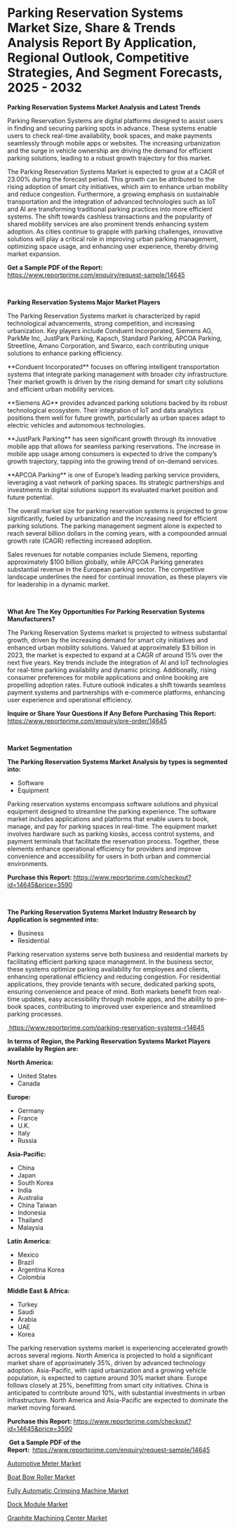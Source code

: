 <p><h1>Parking Reservation Systems Market Size, Share & Trends Analysis Report By Application, Regional Outlook, Competitive Strategies, And Segment Forecasts, 2025 - 2032</h1></p><p><strong>Parking Reservation Systems Market Analysis and Latest Trends</strong></p>
<p><p>Parking Reservation Systems are digital platforms designed to assist users in finding and securing parking spots in advance. These systems enable users to check real-time availability, book spaces, and make payments seamlessly through mobile apps or websites. The increasing urbanization and the surge in vehicle ownership are driving the demand for efficient parking solutions, leading to a robust growth trajectory for this market.</p><p>The Parking Reservation Systems Market is expected to grow at a CAGR of 23.00% during the forecast period. This growth can be attributed to the rising adoption of smart city initiatives, which aim to enhance urban mobility and reduce congestion. Furthermore, a growing emphasis on sustainable transportation and the integration of advanced technologies such as IoT and AI are transforming traditional parking practices into more efficient systems. The shift towards cashless transactions and the popularity of shared mobility services are also prominent trends enhancing system adoption. As cities continue to grapple with parking challenges, innovative solutions will play a critical role in improving urban parking management, optimizing space usage, and enhancing user experience, thereby driving market expansion.</p></p>
<p><strong>Get a Sample PDF of the Report:&nbsp;</strong> <a href="https://www.reportprime.com/enquiry/request-sample/14645?utm_campaign=3258&utm_medium=2&utm_source=Github&utm_content=ia&utm_term=20032025&utm_id=parking-reservation-systems">https://www.reportprime.com/enquiry/request-sample/14645</a></p>
<p>&nbsp;</p>
<p><strong>Parking Reservation Systems Major Market Players</strong></p>
<p><p>The Parking Reservation Systems market is characterized by rapid technological advancements, strong competition, and increasing urbanization. Key players include Conduent Incorporated, Siemens AG, ParkMe Inc, JustPark Parking, Kapsch, Standard Parking, APCOA Parking, Streetline, Amano Corporation, and Swarco, each contributing unique solutions to enhance parking efficiency.</p><p>**Conduent Incorporated** focuses on offering intelligent transportation systems that integrate parking management with broader city infrastructure. Their market growth is driven by the rising demand for smart city solutions and efficient urban mobility services.</p><p>**Siemens AG** provides advanced parking solutions backed by its robust technological ecosystem. Their integration of IoT and data analytics positions them well for future growth, particularly as urban spaces adapt to electric vehicles and autonomous technologies.</p><p>**JustPark Parking** has seen significant growth through its innovative mobile app that allows for seamless parking reservations. The increase in mobile app usage among consumers is expected to drive the company’s growth trajectory, tapping into the growing trend of on-demand services.</p><p>**APCOA Parking** is one of Europe’s leading parking service providers, leveraging a vast network of parking spaces. Its strategic partnerships and investments in digital solutions support its evaluated market position and future potential.</p><p>The overall market size for parking reservation systems is projected to grow significantly, fueled by urbanization and the increasing need for efficient parking solutions. The parking management segment alone is expected to reach several billion dollars in the coming years, with a compounded annual growth rate (CAGR) reflecting increased adoption.</p><p>Sales revenues for notable companies include Siemens, reporting approximately $100 billion globally, while APCOA Parking generates substantial revenue in the European parking sector. The competitive landscape underlines the need for continual innovation, as these players vie for leadership in a dynamic market.</p></p>
<p>&nbsp;</p>
<p><strong>What Are The Key Opportunities For Parking Reservation Systems Manufacturers?</strong></p>
<p><p>The Parking Reservation Systems market is projected to witness substantial growth, driven by the increasing demand for smart city initiatives and enhanced urban mobility solutions. Valued at approximately $3 billion in 2023, the market is expected to expand at a CAGR of around 15% over the next five years. Key trends include the integration of AI and IoT technologies for real-time parking availability and dynamic pricing. Additionally, rising consumer preferences for mobile applications and online booking are propelling adoption rates. Future outlook indicates a shift towards seamless payment systems and partnerships with e-commerce platforms, enhancing user experience and operational efficiency.</p></p>
<p><strong>Inquire or Share Your Questions If Any Before Purchasing This Report:</strong> <a href="https://www.reportprime.com/enquiry/pre-order/14645?utm_campaign=3258&utm_medium=2&utm_source=Github&utm_content=ia&utm_term=20032025&utm_id=parking-reservation-systems">https://www.reportprime.com/enquiry/pre-order/14645</a></p>
<p>&nbsp;</p>
<p><strong>Market Segmentation</strong></p>
<p><strong>The Parking Reservation Systems Market Analysis by types is segmented into:</strong></p>
<p><ul><li>Software</li><li>Equipment</li></ul></p>
<p><p>Parking reservation systems encompass software solutions and physical equipment designed to streamline the parking experience. The software market includes applications and platforms that enable users to book, manage, and pay for parking spaces in real-time. The equipment market involves hardware such as parking kiosks, access control systems, and payment terminals that facilitate the reservation process. Together, these elements enhance operational efficiency for providers and improve convenience and accessibility for users in both urban and commercial environments.</p></p>
<p><strong>Purchase this Report:&nbsp;</strong><a href="https://www.reportprime.com/checkout?id=14645&price=3590&utm_campaign=3258&utm_medium=2&utm_source=Github&utm_content=ia&utm_term=20032025&utm_id=parking-reservation-systems">https://www.reportprime.com/checkout?id=14645&price=3590</a></p>
<p>&nbsp;</p>
<p><strong>The Parking Reservation Systems Market Industry Research by Application is segmented into:</strong></p>
<p><ul><li>Business</li><li>Residential</li></ul></p>
<p><p>Parking reservation systems serve both business and residential markets by facilitating efficient parking space management. In the business sector, these systems optimize parking availability for employees and clients, enhancing operational efficiency and reducing congestion. For residential applications, they provide tenants with secure, dedicated parking spots, ensuring convenience and peace of mind. Both markets benefit from real-time updates, easy accessibility through mobile apps, and the ability to pre-book spaces, contributing to improved user experience and streamlined parking processes.</p></p>
<p><a href="https://www.reportprime.com/parking-reservation-systems-r14645?utm_campaign=3258&utm_medium=2&utm_source=Github&utm_content=ia&utm_term=20032025&utm_id=parking-reservation-systems">&nbsp;https://www.reportprime.com/parking-reservation-systems-r14645</a></p>
<p><strong>In terms of Region, the Parking Reservation Systems Market Players available by Region are:</strong></p>
<p>
    <p> <strong> North America: </strong>
        <ul>
            <li>United States</li>
            <li>Canada</li>
        </ul>
        </p> 
    <p> <strong> Europe: </strong>
        <ul>
            <li>Germany</li>
            <li>France</li>
            <li>U.K.</li>
            <li>Italy</li>
            <li>Russia</li>
        </ul>
        </p> 
    <p> <strong> Asia-Pacific: </strong>
        <ul>
            <li>China</li>
            <li>Japan</li>
            <li>South Korea</li>
            <li>India</li>
            <li>Australia</li>
            <li>China Taiwan</li>
            <li>Indonesia</li>
            <li>Thailand</li>
            <li>Malaysia</li>
        </ul>
        </p> 
    <p> <strong> Latin America: </strong>
        <ul>
            <li>Mexico</li>
            <li>Brazil</li>
            <li>Argentina Korea</li>
            <li>Colombia</li>
        </ul>
        </p> 
    <p> <strong> Middle East & Africa: </strong>
        <ul>
            <li>Turkey</li>
            <li>Saudi</li>
            <li>Arabia</li>
            <li>UAE</li>
            <li>Korea</li>
        </ul>
    </p>
    </p>
<p><p>The parking reservation systems market is experiencing accelerated growth across several regions. North America is projected to hold a significant market share of approximately 35%, driven by advanced technology adoption. Asia-Pacific, with rapid urbanization and a growing vehicle population, is expected to capture around 30% market share. Europe follows closely at 25%, benefitting from smart city initiatives. China is anticipated to contribute around 10%, with substantial investments in urban infrastructure. North America and Asia-Pacific are expected to dominate the market moving forward.</p></p>
<p><strong>Purchase this Report: </strong><a href="https://www.reportprime.com/checkout?id=14645&price=3590&utm_campaign=3258&utm_medium=2&utm_source=Github&utm_content=ia&utm_term=20032025&utm_id=parking-reservation-systems">https://www.reportprime.com/checkout?id=14645&price=3590</a></p>
<p>&nbsp;<strong>Get a Sample PDF of the Report:&nbsp;&nbsp;</strong><a href="https://www.reportprime.com/enquiry/request-sample/14645?utm_campaign=3258&utm_medium=2&utm_source=Github&utm_content=ia&utm_term=20032025&utm_id=parking-reservation-systems">https://www.reportprime.com/enquiry/request-sample/14645</a></p>
<p><strong></strong></p>
<p><p><a href="https://www.linkedin.com/pulse/analysis-global-automotive-meter-market-type-application-cbihc?utm_campaign=3258&utm_medium=2&utm_source=Github&utm_content=ia&utm_term=20032025&utm_id=parking-reservation-systems">Automotive Meter Market</a></p><p><a href="https://www.linkedin.com/pulse/analyzing-boat-bow-roller-market-worth-projected-41-cagr-wqfrc?utm_campaign=3258&utm_medium=2&utm_source=Github&utm_content=ia&utm_term=20032025&utm_id=parking-reservation-systems">Boat Bow Roller Market</a></p><p><a href="https://www.linkedin.com/pulse/fully-automatic-crimping-machine-market-report-in-depth-fenfc?utm_campaign=3258&utm_medium=2&utm_source=Github&utm_content=ia&utm_term=20032025&utm_id=parking-reservation-systems">Fully Automatic Crimping Machine Market</a></p><p><a href="https://www.linkedin.com/pulse/dock-module-market-overview-analyzing-trends-projecting-8hjnc?utm_campaign=3258&utm_medium=2&utm_source=Github&utm_content=ia&utm_term=20032025&utm_id=parking-reservation-systems">Dock Module Market</a></p><p><a href="https://www.linkedin.com/pulse/strategic-analysis-graphite-machining-center-market-forecast-lyqxc?utm_campaign=3258&utm_medium=2&utm_source=Github&utm_content=ia&utm_term=20032025&utm_id=parking-reservation-systems">Graphite Machining Center Market</a></p></p>